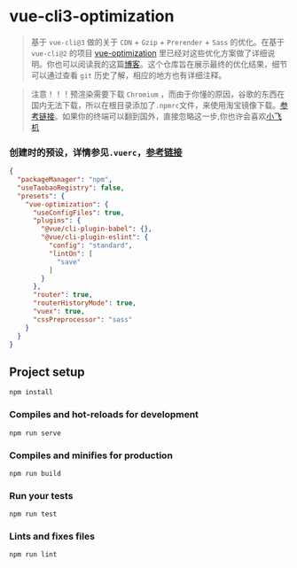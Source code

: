 # vue-cli3-optimization

> 基于 `vue-cli@3` 做的关于 `CDN` + `Gzip` + `Prerender` + `Sass` 的优化。在基于 `vue-cli@2` 的项目 [vue-optimization](https://github.com/HaoChuan9421/vue-optimization) 里已经对这些优化方案做了详细说明。你也可以阅读我的这篇[博客](https://juejin.im/post/5b97b84ee51d450e6c7492f6)。这个仓库旨在展示最终的优化结果，细节可以通过查看 `git` 历史了解，相应的地方也有详细注释。

> 注意！！！预渲染需要下载 `Chromium` ，而由于你懂的原因，谷歌的东西在国内无法下载，所以在根目录添加了`.npmrc`文件，来使用淘宝镜像下载。[参考链接](https://github.com/cnpm/cnpmjs.org/issues/1246)。如果你的终端可以翻到国外，直接忽略这一步,你也许会喜欢[小飞机](https://juejin.im/post/5b6852b1f265da0fb0189174)

### 创建时的预设，详情参见`.vuerc`，[参考链接](https://cli.vuejs.org/zh/guide/creating-a-project.html#vue-create)

```json
{
  "packageManager": "npm",
  "useTaobaoRegistry": false,
  "presets": {
    "vue-optimization": {
      "useConfigFiles": true,
      "plugins": {
        "@vue/cli-plugin-babel": {},
        "@vue/cli-plugin-eslint": {
          "config": "standard",
          "lintOn": [
            "save"
          ]
        }
      },
      "router": true,
      "routerHistoryMode": true,
      "vuex": true,
      "cssPreprocessor": "sass"
    }
  }
}
```

## Project setup
```
npm install
```

### Compiles and hot-reloads for development
```
npm run serve
```

### Compiles and minifies for production
```
npm run build
```

### Run your tests
```
npm run test
```

### Lints and fixes files
```
npm run lint
```
